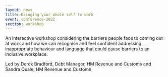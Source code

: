 ```yaml
---
layout: news
title: Bringing your whole self to work
event: conference-2022
section: workshop
---
```

An interactive workshop considering the barriers people face to coming out at work and how we can recognise and feel confident addressing inappropriate behaviour and language that could cause barriers to an inclusive workplace.

L﻿ed by Derek Bradford, Debt Manager, HM Revenue and Customs and Sandra Quale, HM Revenue and Customs